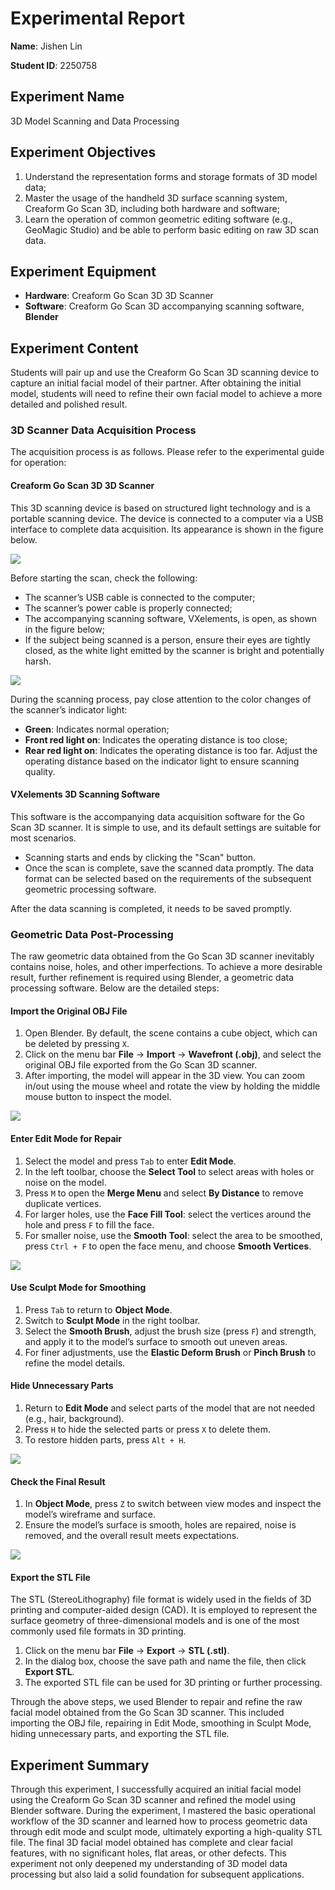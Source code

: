 # Experimental Report

**Name**: Jishen Lin

**Student ID**: 2250758

## Experiment Name

3D Model Scanning and Data Processing

## Experiment Objectives

1. Understand the representation forms and storage formats of 3D model data;
2. Master the usage of the handheld 3D surface scanning system, Creaform Go Scan 3D, including both hardware and software;
3. Learn the operation of common geometric editing software (e.g., GeoMagic Studio) and be able to perform basic editing on raw 3D scan data.

## Experiment Equipment

* **Hardware**: Creaform Go Scan 3D 3D Scanner
* **Software**: Creaform Go Scan 3D accompanying scanning software, **Blender**

## Experiment Content

Students will pair up and use the Creaform Go Scan 3D scanning device to capture an initial facial model of their partner. After obtaining the initial model, students will need to refine their own facial model to achieve a more detailed and polished result.

### 3D Scanner Data Acquisition Process

The acquisition process is as follows. Please refer to the experimental guide for operation:

#### Creaform Go Scan 3D 3D Scanner

This 3D scanning device is based on structured light technology and is a portable scanning device. The device is connected to a computer via a USB interface to complete data acquisition. Its appearance is shown in the figure below.

![](assets/3DScanner.png)

Before starting the scan, check the following:

* The scanner’s USB cable is connected to the computer;
* The scanner’s power cable is properly connected;
* The accompanying scanning software, VXelements, is open, as shown in the figure below;
* If the subject being scanned is a person, ensure their eyes are tightly closed, as the white light emitted by the scanner is bright and potentially harsh.

![](assets/VXelements.png)

During the scanning process, pay close attention to the color changes of the scanner’s indicator light:

* **Green**: Indicates normal operation;
* **Front red light on**: Indicates the operating distance is too close;
* **Rear red light on**: Indicates the operating distance is too far.
Adjust the operating distance based on the indicator light to ensure scanning quality.

#### VXelements 3D Scanning Software

This software is the accompanying data acquisition software for the Go Scan 3D scanner. It is simple to use, and its default settings are suitable for most scenarios.

* Scanning starts and ends by clicking the "Scan" button.
* Once the scan is complete, save the scanned data promptly. The data format can be selected based on the requirements of the subsequent geometric processing software.

After the data scanning is completed, it needs to be saved promptly.

### Geometric Data Post-Processing

The raw geometric data obtained from the Go Scan 3D scanner inevitably contains noise, holes, and other imperfections. To achieve a more desirable result, further refinement is required using Blender, a geometric data processing software. Below are the detailed steps:

#### Import the Original OBJ File

1. Open Blender. By default, the scene contains a cube object, which can be deleted by pressing `X`.
2. Click on the menu bar **File** → **Import** → **Wavefront (.obj)**, and select the original OBJ file exported from the Go Scan 3D scanner.
3. After importing, the model will appear in the 3D view. You can zoom in/out using the mouse wheel and rotate the view by holding the middle mouse button to inspect the model.

![](assets/Figure1.jpg)

#### Enter Edit Mode for Repair

1. Select the model and press `Tab` to enter **Edit Mode**.
2. In the left toolbar, choose the **Select Tool** to select areas with holes or noise on the model.
3. Press `M` to open the **Merge Menu** and select **By Distance** to remove duplicate vertices.
4. For larger holes, use the **Face Fill Tool**: select the vertices around the hole and press `F` to fill the face.
5. For smaller noise, use the **Smooth Tool**: select the area to be smoothed, press `Ctrl + F` to open the face menu, and choose **Smooth Vertices**.

![](assets/Figure2.jpg)

#### Use Sculpt Mode for Smoothing

1. Press `Tab` to return to **Object Mode**.
2. Switch to **Sculpt Mode** in the right toolbar.
3. Select the **Smooth Brush**, adjust the brush size (press `F`) and strength, and apply it to the model’s surface to smooth out uneven areas.
4. For finer adjustments, use the **Elastic Deform Brush** or **Pinch Brush** to refine the model details.

#### Hide Unnecessary Parts

1. Return to **Edit Mode** and select parts of the model that are not needed (e.g., hair, background).
2. Press `H` to hide the selected parts or press `X` to delete them.
3. To restore hidden parts, press `Alt + H`.

![](assets/Figure3.jpg)

#### Check the Final Result

1. In **Object Mode**, press `Z` to switch between view modes and inspect the model’s wireframe and surface.
2. Ensure the model’s surface is smooth, holes are repaired, noise is removed, and the overall result meets expectations.

![](assets/Result.jpg)

#### Export the STL File

The STL (StereoLithography) file format is widely used in the fields of 3D printing and computer-aided design (CAD). It is employed to represent the surface geometry of three-dimensional models and is one of the most commonly used file formats in 3D printing.

1. Click on the menu bar **File** → **Export** → **STL (.stl)**.
2. In the dialog box, choose the save path and name the file, then click **Export STL**.
3. The exported STL file can be used for 3D printing or further processing.

Through the above steps, we used Blender to repair and refine the raw facial model obtained from the Go Scan 3D scanner. This included importing the OBJ file, repairing in Edit Mode, smoothing in Sculpt Mode, hiding unnecessary parts, and exporting the STL file.

## Experiment Summary

Through this experiment, I successfully acquired an initial facial model using the Creaform Go Scan 3D scanner and refined the model using Blender software. During the experiment, I mastered the basic operational workflow of the 3D scanner and learned how to process geometric data through edit mode and sculpt mode, ultimately exporting a high-quality STL file. The final 3D facial model obtained has complete and clear facial features, with no significant holes, flat areas, or other defects. This experiment not only deepened my understanding of 3D model data processing but also laid a solid foundation for subsequent applications.
